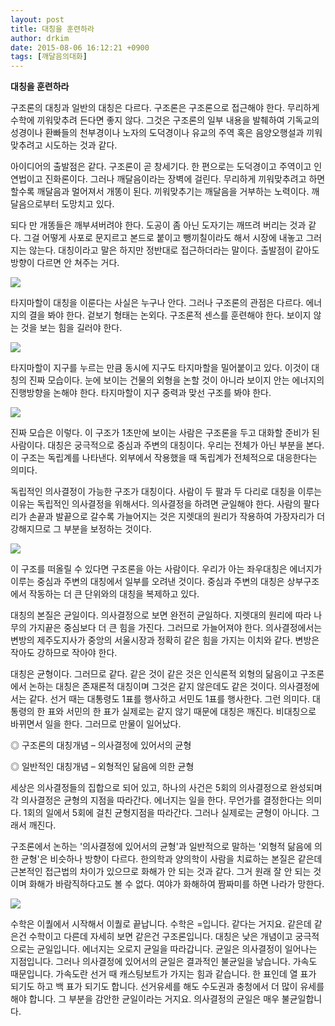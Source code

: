 ```yaml
---
layout: post
title: 대칭을 훈련하라
author: drkim
date: 2015-08-06 16:12:21 +0900
tags: [깨달음의대화]
---
```

**대칭을 훈련하라**

  


구조론의 대칭과 일반의 대칭은 다르다. 구조론은 구조론으로 접근해야 한다. 무리하게 수학에 끼워맞추려 든다면 좋지 않다. 그것은 구조론의 일부 내용을 발췌하여 기독교의 성경이나 환빠들의 천부경이나 노자의 도덕경이나 유교의 주역 혹은 음양오행설과 끼워맞추려고 시도하는 것과 같다. 

  


아이디어의 출발점은 같다. 구조론이 곧 창세기다. 한 편으로는 도덕경이고 주역이고 인연법이고 진화론이다. 그러나 깨달음이라는 장벽에 걸린다. 무리하게 끼워맞추려고 하면 할수록 깨달음과 멀어져서 개똥이 된다. 끼워맞추기는 깨달음을 거부하는 노력이다. 깨달음으로부터 도망치고 있다. 

  


되다 만 개똥들은 깨부셔버려야 한다. 도공이 좀 아닌 도자기는 깨뜨려 버리는 것과 같다. 그걸 어떻게 사포로 문지르고 본드로 붙이고 뺑끼칠이라도 해서 시장에 내놓고 그러지는 않는다. 대칭이라고 말은 하지만 정반대로 접근하더라는 말이다. 출발점이 같아도 방향이 다르면 안 쳐주는 거다. 

  




![](/files/attach/images/198/492/612/1.jpg) 

  


타지마할이 대칭을 이룬다는 사실은 누구나 안다. 그러나 구조론의 관점은 다르다. 에너지의 결을 봐야 한다. 겉보기 형태는 논외다. 구조론적 센스를 훈련해야 한다. 보이지 않는 것을 보는 힘을 길러야 한다. 

  




![](/files/attach/images/198/492/612/2.jpg) 

  


타지마할이 지구를 누르는 만큼 동시에 지구도 타지마할을 밀어붙이고 있다. 이것이 대칭의 진짜 모습이다. 눈에 보이는 건물의 외형을 논할 것이 아니라 보이지 안는 에너지의 진행방향을 논해야 한다. 타지마할이 지구 중력과 맞선 구조를 봐야 한다. 

  




![](/files/attach/images/198/492/612/3.jpg) 

  


진짜 모습은 이렇다. 이 구조가 1초만에 보이는 사람은 구조론을 두고 대화할 준비가 된 사람이다. 대칭은 궁극적으로 중심과 주변의 대칭이다. 우리는 전체가 아닌 부분을 본다. 이 구조는 독립계를 나타낸다. 외부에서 작용했을 때 독립계가 전체적으로 대응한다는 의미다. 

  


독립적인 의사결정이 가능한 구조가 대칭이다. 사람이 두 팔과 두 다리로 대칭을 이루는 이유는 독립적인 의사결정을 위해서다. 의사결정을 하려면 균일해야 한다. 사람의 팔다리가 손끝과 발끝으로 갈수록 가늘어지는 것은 지렛대의 원리가 작용하여 가장자리가 더 강해지므로 그 부분을 보정하는 것이다. 

  




![](/files/attach/images/198/492/612/4.jpg) 

  


이 구조를 떠올릴 수 있다면 구조론을 아는 사람이다. 우리가 아는 좌우대칭은 에너지가 이루는 중심과 주변의 대칭에서 일부를 오려낸 것이다. 중심과 주변의 대칭은 상부구조에서 작동하는 더 큰 단위와의 대칭을 복제하고 있다. 

  


대칭의 본질은 균일이다. 의사결정으로 보면 완전히 균일하다. 지렛대의 원리에 따라 나무의 가지끝은 중심보다 더 큰 힘을 가진다. 그러므로 가늘어져야 한다. 의사결정에서는 변방의 제주도지사가 중앙의 서울시장과 정확히 같은 힘을 가지는 이치와 같다. 변방은 작아도 강하므로 작아야 한다. 

  


대칭은 균형이다. 그러므로 같다. 같은 것이 같은 것은 인식론적 외형의 닮음이고 구조론에서 논하는 대칭은 존재론적 대칭이며 그것은 같지 않은데도 같은 것이다. 의사결정에서는 같다. 선거 때는 대통령도 1표를 행사하고 서민도 1표를 행사한다. 그런 의미다. 대통령의 한 표와 서민의 한 표가 실제로는 같지 않기 때문에 대칭은 깨진다. 비대칭으로 바뀌면서 일을 한다. 그러므로 만물이 일어났다. 

  


◎ 구조론의 대칭개념 – 의사결정에 있어서의 균형   
      
◎ 일반적인 대칭개념 – 외형적인 닮음에 의한 균형 

  


세상은 의사결정들의 집합으로 되어 있고, 하나의 사건은 5회의 의사결정으로 완성되며 각 의사결정은 균형의 지점을 따라간다. 에너지는 일을 한다. 무언가를 결정한다는 의미다. 1회의 일에서 5회에 걸친 균형지점을 따라간다. 그러나 실제로는 균형이 아니다. 그래서 깨진다. 

  


구조론에서 논하는 '의사결정에 있어서의 균형'과 일반적으로 말하는 '외형적 닮음에 의한 균형'은 비슷하나 방향이 다르다. 한의학과 양의학이 사람을 치료하는 본질은 같은데 근본적인 접근법의 차이가 있으므로 화해가 안 되는 것과 같다. 그거 원래 잘 안 되는 것이며 화해가 바람직하다고도 볼 수 없다. 여야가 화해하여 짬짜미를 하면 나라가 망한다.

  



 ![](/files/attach/images/198/492/612/DSC01488.JPG) 

  


수학은 이퀄에서 시작해서 이퀄로 끝납니다. 수학은 =입니다. 같다는 거지요. 같은데 같은건 수학이고 다른데 자세히 보면 같은건 구조론입니다. 대칭은 낮은 개념이고 궁극적으로는 균일입니다. 에너지는 오로지 균일을 따라갑니다. 균일은 의사결정이 일어나는 지점입니다. 그러나 의사결정에 있어서의 균일은 결과적인 불균일을 낳습니다. 가속도 때문입니다. 가속도란 선거 때 캐스팅보트가 가지는 힘과 같습니다. 한 표인데 열 표가 되기도 하고 백 표가 되기도 합니다. 선거유세를 해도 수도권과 충청에서 더 많이 유세를 해야 합니다. 그 부분을 감안한 균일이라는 거지요. 의사결정의 균일은 매우 불균일합니다.